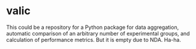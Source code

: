 # valic
This could be a repository for a Python package for data aggregation, automatic comparison of an arbitrary number of experimental groups, and calculation of performance metrics. But it is empty due to NDA. Ha-ha.
